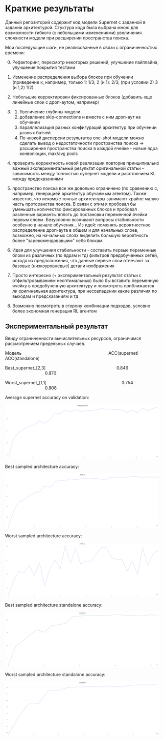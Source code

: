 # Краткие результаты

Данный репозиторий содержит код модели Supernet с заданной в задании архитектурой.
Стуктура кода была выбрана мною для возможности гибкого (с небольшими изменениями) увеличения сложности модели при расширении пространства поиска. 

Мои последующие шаги, не реализованные в связи с ограниченностью времени:

0. Рефакторинг, пересмотр некоторых решений, улучшение пайплайна, улучшение покрытия тестами
1. Изменение распределения выбора блоков при обучении (приведение к, например, только 1: 1/3; 2 (и 1): 2/3; (при условии 2) 3 (и 1,2) 1/2)
2. Небольшие корректировки фиксированных блоков (добавить еще линейные слои с дроп-аутом, например) 
3. 
   1. Увеличение глубины модели
   2. добавление skip-connections и вместе с ним дроп-аут на обучении
   3. параллелизация разных конфигураций архитектур при обучении разных батчей 
   4. По низкой дисперсии результатов one-shot модели можно сделать вывод о недостаточности пространства поиска -> расширение пространства поиска в каждой ячейке - новые ядра конволюции, max/avg pools


3. проверить корректность новой реализации повторив принципиально важный экспериментальный результат оригинальной статьи -  зависимость между точностью супернет модели и расстоянием KL между предсказаниями
4. пространство поиска все же довольно ограничено (по сравнению с, например, генерацией архитектур обучаемым агентом). 
Также известно, что искомые точные архитектуры занимают крайне малую часть протсранства поиска. В связи с этим я пробовал бы уменьшать количество фиксированных блоков и пробовал различные варианты вплоть до постановки переменной ячейки первым слоем. Безусловно возникают вопросы стабильности особенно в начале обучения... Из идей: поменять вероятностное распределение дроп-аута в общем и для начальных слоев, возможно, на начальных слоях выделить большую вероятность более "зарекомендовавшим" себя блокам. 
5. Идея для улучшения стабильности - составить первые переменные блоки из различных (по ядрам и тд) фильтров предобученных сетей, исходя из предположения, что данные первые слои отвечают за базовые (низкоуровневые) детали изображения
6. Просто интересно (+ экспериментальный результат статьи с отфильтровыванием неоптимальных) было бы вставить переменную ячейку в предобученную архитектуру и посмотреть приближается ли оригинальная архитектура, при несовпадении какие различия по выходам и предсказаниям и тд
7. Возможно посмотреть в сторону комбинации подходов, условно более экономная генерация RL агентом



## Экспериментальный результат 

Ввиду ограниченности вычислительных ресурсов, ограничимся рассмотрением предельных случаев. 

Модель &emsp;&emsp;&emsp;&emsp;&emsp;&emsp;&emsp;&emsp;&emsp;&emsp;&emsp;&emsp;&emsp;&emsp;&emsp;&emsp;&emsp;&emsp;&emsp;&emsp;ACC(supernet) &emsp;&emsp;&emsp;&emsp; ACC(standalone)

Best_supernet_[2,3] &emsp;&emsp;&emsp;&emsp;&emsp;&emsp;&emsp;&emsp;&emsp;&emsp;&emsp;&emsp;&emsp;&emsp;&emsp;&emsp; 0.846 &emsp;&emsp;&emsp;&emsp;&emsp;&emsp;&emsp;&emsp;&emsp; 0.870

Worst_supernet_[1,1] &emsp;&emsp;&emsp;&emsp;&emsp;&emsp;&emsp;&emsp;&emsp;&emsp;&emsp;&emsp;&emsp;&emsp;&emsp;&emsp;&emsp; 0.754 &emsp;&emsp;&emsp;&emsp;&emsp;&emsp;&emsp;&emsp;&emsp; 0.808

Average supernet accuracy on validation:

![plot](./pics/Supernet-avg-val-accuracy.png)

Best sampled architecture accuracy:

![plot](./pics/Supernet-best-val-accuracy.png)

Worst sampled architecture accuracy:

![plot](./pics/Supernet-worst-val-accuracy.png)

Best sampled architecture standalone accuracy: 

![plot](./pics/Supernet-2-3-stand-alone-accuracy.png)

Worst sampled architecture standalone accuracy:

![plot](./pics/Supernet-1-1-stand-alone-accuracy.png)


